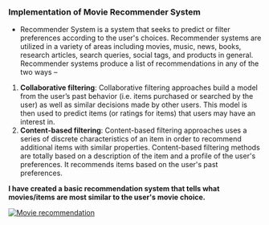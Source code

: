 ### Implementation of Movie Recommender System
- Recommender System is a system that seeks to predict or filter preferences according to the user's choices. Recommender systems are utilized in a variety of areas including movies, music, news, books, research articles, search queries, social tags, and products in general. 
Recommender systems produce a list of recommendations in any of the two ways – 
1. **Collaborative filtering**: Collaborative filtering approaches build a model from the user’s past behavior (i.e. items purchased or searched by the user) as well as similar decisions made by other users. This model is then used to predict items (or ratings for items) that users may have an interest in.
2. **Content-based filtering**: Content-based filtering approaches uses a series of discrete characteristics of an item in order to recommend additional items with similar properties. Content-based filtering methods are totally based on a description of the item and a profile of the user's preferences. It recommends items based on the user's past preferences.

**I have created a basic recommendation system that tells what movies/items are most similar to the user's movie choice.**


[![Movie recommendation](https://joseluisfernandez.me/wp-content/uploads/2020/02/Imagen_destacada_film-scaled.jpg "Movie recommendation")](http://https://joseluisfernandez.me/wp-content/uploads/2020/02/Imagen_destacada_film-scaled.jpg "Movie recommendation")
